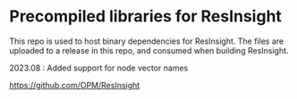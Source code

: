 # Precompiled libraries for ResInsight

This repo is used to host binary dependencies for ResInsight. The files are uploaded to a release in this repo, and consumed when building ResInsight.

2023.08 : Added support for node vector names

https://github.com/OPM/ResInsight
